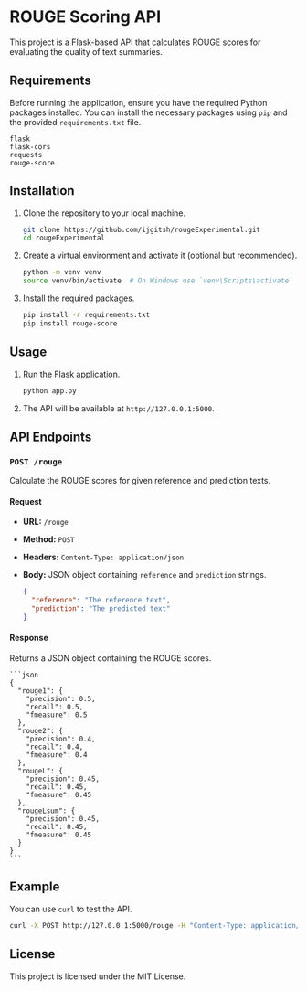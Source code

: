 
# ROUGE Scoring API

This project is a Flask-based API that calculates ROUGE scores for evaluating the quality of text summaries.

## Requirements

Before running the application, ensure you have the required Python packages installed. You can install the necessary packages using `pip` and the provided `requirements.txt` file.

```text
flask
flask-cors
requests
rouge-score
```

## Installation

1. Clone the repository to your local machine.

    ```bash
    git clone https://github.com/ijgitsh/rougeExperimental.git
    cd rougeExperimental
    ```

2. Create a virtual environment and activate it (optional but recommended).

    ```bash
    python -m venv venv
    source venv/bin/activate  # On Windows use `venv\Scripts\activate`
    ```

3. Install the required packages.

    ```bash
    pip install -r requirements.txt
    pip install rouge-score
    ```

## Usage

1. Run the Flask application.

    ```bash
    python app.py
    ```

2. The API will be available at `http://127.0.0.1:5000`.

## API Endpoints

### `POST /rouge`

Calculate the ROUGE scores for given reference and prediction texts.

#### Request

- **URL:** `/rouge`
- **Method:** `POST`
- **Headers:** `Content-Type: application/json`
- **Body:** JSON object containing `reference` and `prediction` strings.

    ```json
    {
      "reference": "The reference text",
      "prediction": "The predicted text"
    }
    ```

#### Response

Returns a JSON object containing the ROUGE scores.

    ```json
    {
      "rouge1": {
        "precision": 0.5,
        "recall": 0.5,
        "fmeasure": 0.5
      },
      "rouge2": {
        "precision": 0.4,
        "recall": 0.4,
        "fmeasure": 0.4
      },
      "rougeL": {
        "precision": 0.45,
        "recall": 0.45,
        "fmeasure": 0.45
      },
      "rougeLsum": {
        "precision": 0.45,
        "recall": 0.45,
        "fmeasure": 0.45
      }
    }
    ```

## Example

You can use `curl` to test the API.

```bash
curl -X POST http://127.0.0.1:5000/rouge -H "Content-Type: application/json" -d '{"reference": "The reference text", "prediction": "The predicted text"}'
```

## License

This project is licensed under the MIT License.
